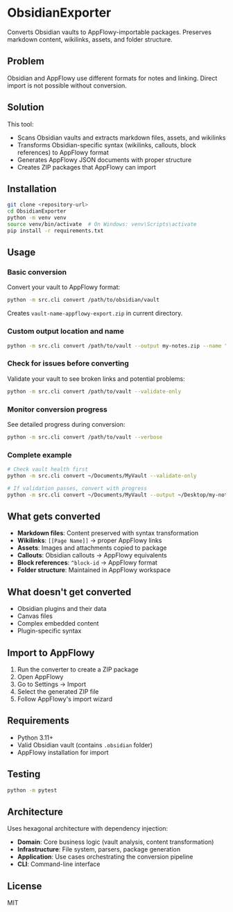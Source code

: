 # ObsidianExporter

Converts Obsidian vaults to AppFlowy-importable packages. Preserves markdown content, wikilinks, assets, and folder structure.

## Problem

Obsidian and AppFlowy use different formats for notes and linking. Direct import is not possible without conversion.

## Solution

This tool:
- Scans Obsidian vaults and extracts markdown files, assets, and wikilinks
- Transforms Obsidian-specific syntax (wikilinks, callouts, block references) to AppFlowy format
- Generates AppFlowy JSON documents with proper structure
- Creates ZIP packages that AppFlowy can import

## Installation

```bash
git clone <repository-url>
cd ObsidianExporter
python -m venv venv
source venv/bin/activate  # On Windows: venv\Scripts\activate
pip install -r requirements.txt
```

## Usage

### Basic conversion
Convert your vault to AppFlowy format:
```bash
python -m src.cli convert /path/to/obsidian/vault
```
Creates `vault-name-appflowy-export.zip` in current directory.

### Custom output location and name
```bash
python -m src.cli convert /path/to/vault --output my-notes.zip --name "My Notes"
```

### Check for issues before converting
Validate your vault to see broken links and potential problems:
```bash
python -m src.cli convert /path/to/vault --validate-only
```

### Monitor conversion progress
See detailed progress during conversion:
```bash
python -m src.cli convert /path/to/vault --verbose
```

### Complete example
```bash
# Check vault health first
python -m src.cli convert ~/Documents/MyVault --validate-only

# If validation passes, convert with progress
python -m src.cli convert ~/Documents/MyVault --output ~/Desktop/my-notes.zip --verbose
```

## What gets converted

- **Markdown files**: Content preserved with syntax transformation
- **Wikilinks**: `[[Page Name]]` → proper AppFlowy links
- **Assets**: Images and attachments copied to package
- **Callouts**: Obsidian callouts → AppFlowy equivalents
- **Block references**: `^block-id` → AppFlowy format
- **Folder structure**: Maintained in AppFlowy workspace

## What doesn't get converted

- Obsidian plugins and their data
- Canvas files
- Complex embedded content
- Plugin-specific syntax

## Import to AppFlowy

1. Run the converter to create a ZIP package
2. Open AppFlowy
3. Go to Settings → Import
4. Select the generated ZIP file
5. Follow AppFlowy's import wizard

## Requirements

- Python 3.11+
- Valid Obsidian vault (contains `.obsidian` folder)
- AppFlowy installation for import

## Testing

```bash
python -m pytest
```

## Architecture

Uses hexagonal architecture with dependency injection:
- **Domain**: Core business logic (vault analysis, content transformation)
- **Infrastructure**: File system, parsers, package generation
- **Application**: Use cases orchestrating the conversion pipeline
- **CLI**: Command-line interface

## License

MIT